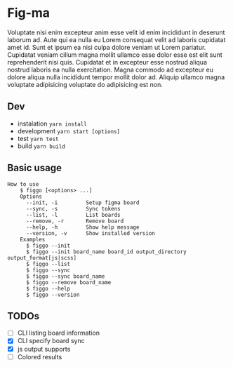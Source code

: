 # Fig-ma

Voluptate nisi enim excepteur anim esse velit id enim incididunt in deserunt laborum ad. Aute qui ea nulla eu Lorem consequat velit ad laboris cupidatat amet id. Sunt et ipsum ea nisi culpa dolore veniam ut Lorem pariatur. Cupidatat veniam cillum magna mollit ullamco esse dolor esse est elit sunt reprehenderit nisi quis. Cupidatat et in excepteur esse nostrud aliqua nostrud laboris ea nulla exercitation. Magna commodo ad excepteur eu dolore aliqua nulla incididunt tempor mollit dolor ad. Aliquip ullamco magna voluptate adipisicing voluptate do adipisicing est non.

## Dev

- instalation
  `yarn install`
- development
  `yarn start [options]`
- test
  `yarn test`
- build
  `yarn build`

## Basic usage

```shell
How to use
    $ figgo [<options> ...]
    Options
      --init, -i         Setup figma board
      --sync, -s         Sync tokens
      --list, -l         List boards
      --remove, -r       Remove board
      --help, -h         Show help message
      --version, -v      Show installed version
    Examples
      $ figgo --init
      $ figgo --init board_name board_id output_directory output_format[js|scss]
      $ figgo --list
      $ figgo --sync
      $ figgo --sync board_name
      $ figgo --remove board_name
      $ figgo --help
      $ figgo --version
```

## TODOs

- [ ] CLI listing board information
- [x] CLI specify board sync
- [x] js output supports
- [ ] Colored results
